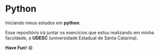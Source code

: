# Python
Iniciando meus estudos em **python**.

Esse repositório irá juntar os exercícios que estou realizando em minha faculdade, a **UDESC** (universidade Estadual de Santa Catarina).

**Have Fun!** :smile:
